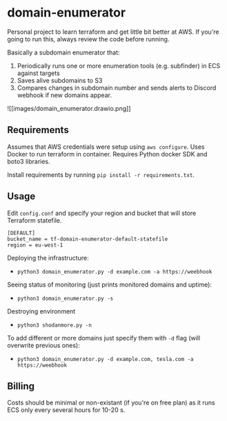 # domain-enumerator

Personal project to learn terraform and get little bit better at AWS. If you're going to run this, always review the code before running.

Basically a subdomain enumerator that:
1. Periodically runs one or more enumeration tools (e.g. subfinder) in ECS against targets
2. Saves alive subdomains to S3
3. Compares changes in subdomain number and sends alerts to Discord webhook if new domains appear.    

![[images/domain_enumerator.drawio.png]]

## Requirements

Assumes that AWS credentials were setup using `aws configure`. Uses Docker to run terraform in container. Requires Python docker SDK and boto3 libraries. 

Install requirements by running `pip install -r requirements.txt`.

## Usage

Edit `config.conf` and specify your region and bucket that will store Terraform statefile. 
```
[DEFAULT]
bucket_name = tf-domain-enumerator-default-statefile
region = eu-west-1
```

Deploying the infrastructure:
- `python3 domain_enumerator.py -d example.com -a https://weebhook`

Seeing status of monitoring (just prints monitored domains and uptime):
- `python3 domain_enumerator.py -s`

Destroying environment
- `python3 shodanmore.py -n`

To add different or more domains just specify them with `-d` flag (will overwrite previous ones):
- `python3 domain_enumerator.py -d example.com, tesla.com -a https://weebhook`

## Billing

Costs should be minimal or non-existant (if you're on free plan) as it runs ECS only every several hours for 10-20 s.  